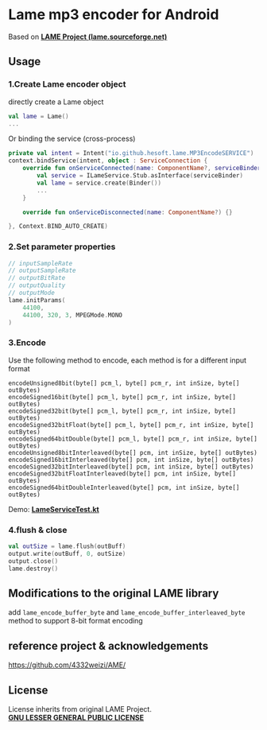 # Lame mp3 encoder for Android

Based on [**LAME Project (lame.sourceforge.net)**](http://lame.sourceforge.net/)

## Usage

### 1.Create Lame encoder object 

directly create a Lame object

```kotlin
val lame = Lame()
...
```

Or binding the service (cross-process)

```kotlin
private val intent = Intent("io.github.hesoft.lame.MP3EncodeSERVICE")
context.bindService(intent, object : ServiceConnection {
    override fun onServiceConnected(name: ComponentName?, serviceBinder: IBinder) {
        val service = ILameService.Stub.asInterface(serviceBinder)
        val lame = service.create(Binder())
        ...
    }

    override fun onServiceDisconnected(name: ComponentName?) {}

}, Context.BIND_AUTO_CREATE)
```

### 2.Set parameter properties

```kotlin
// inputSampleRate
// outputSampleRate
// outputBitRate
// outputQuality
// outputMode
lame.initParams(
    44100,
    44100, 320, 3, MPEGMode.MONO
)
```

### 3.Encode

Use the following method to encode, each method is for a different input format  

```
encodeUnsigned8bit(byte[] pcm_l, byte[] pcm_r, int inSize, byte[] outBytes)  
encodeSigned16bit(byte[] pcm_l, byte[] pcm_r, int inSize, byte[] outBytes)  
encodeSigned32bit(byte[] pcm_l, byte[] pcm_r, int inSize, byte[] outBytes)  
encodeSigned32bitFloat(byte[] pcm_l, byte[] pcm_r, int inSize, byte[] outBytes)  
encodeSigned64bitDouble(byte[] pcm_l, byte[] pcm_r, int inSize, byte[] outBytes)  
encodeUnsigned8bitInterleaved(byte[] pcm, int inSize, byte[] outBytes)  
encodeSigned16bitInterleaved(byte[] pcm, int inSize, byte[] outBytes)  
encodeSigned32bitInterleaved(byte[] pcm, int inSize, byte[] outBytes)  
encodeSigned32bitFloatInterleaved(byte[] pcm, int inSize, byte[] outBytes)  
encodeSigned64bitDoubleInterleaved(byte[] pcm, int inSize, byte[] outBytes)  
```

Demo: [**LameServiceTest.kt**](https://github.com/HE-SOFT/lame-for-android/blob/master//test/src/androidTest/java/io/github/hesoft/lame/LameServiceTest.kt)

### 4.flush & close

```kotlin
val outSize = lame.flush(outBuff)
output.write(outBuff, 0, outSize)
output.close()
lame.destroy()
```

## Modifications to the original LAME library

add `lame_encode_buffer_byte` and `lame_encode_buffer_interleaved_byte` method to support 8-bit format encoding

## reference project & acknowledgements

https://github.com/4332weizi/AME/

## License

License inherits from original LAME Project.  
[**GNU LESSER GENERAL PUBLIC LICENSE**](https://github.com/HE-SOFT/lame-for-android/blob/master/LICENSE)
